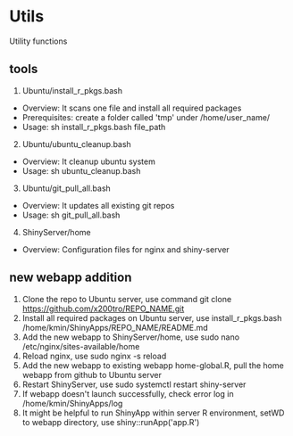 # Utils
Utility functions

## tools
1. Ubuntu/install_r_pkgs.bash
  - Overview: It scans one file and install all required packages
  - Prerequisites: create a folder called 'tmp' under /home/user_name/
  - Usage: sh install_r_pkgs.bash file_path
  
2. Ubuntu/ubuntu_cleanup.bash
  - Overview: It cleanup ubuntu system
  - Usage: sh ubuntu_cleanup.bash

3. Ubuntu/git_pull_all.bash
  - Overview: It updates all existing git repos
  - Usage: sh git_pull_all.bash

4. ShinyServer/home
  - Overview: Configuration files for nginx and shiny-server

## new webapp addition
1. Clone the repo to Ubuntu server, use command git clone https://github.com/x200tro/REPO_NAME.git
2. Install all required packages on Ubuntu server, use install_r_pkgs.bash /home/kmin/ShinyApps/REPO_NAME/README.md
3. Add the new webapp to ShinyServer/home, use sudo nano /etc/nginx/sites-available/home
4. Reload nginx, use sudo nginx -s reload
5. Add the new webapp to existing webapp home-global.R, pull the home webapp from github to Ubuntu server
6. Restart ShinyServer, use sudo systemctl restart shiny-server
7. If webapp doesn't launch successfully, check error log in /home/kmin/ShinyApps/log
8. It might be helpful to run ShinyApp within server R environment, setWD to webapp directory, use shiny::runApp('app.R') 
